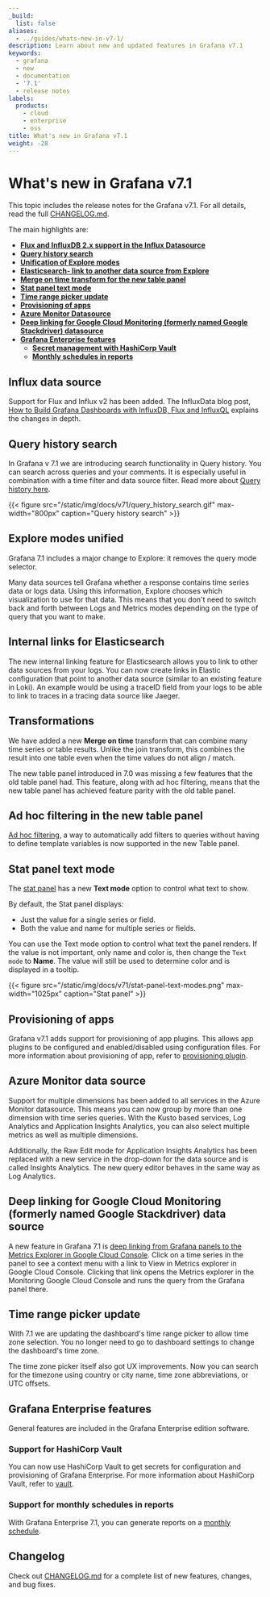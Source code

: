 ```yaml
---
_build:
  list: false
aliases:
  - ../guides/whats-new-in-v7-1/
description: Learn about new and updated features in Grafana v7.1
keywords:
  - grafana
  - new
  - documentation
  - '7.1'
  - release notes
labels:
  products:
    - cloud
    - enterprise
    - oss
title: What's new in Grafana v7.1
weight: -28
---
```


# What's new in Grafana v7.1

This topic includes the release notes for the Grafana v7.1. For all details, read the full [CHANGELOG.md](https://github.com/grafana/grafana/blob/master/CHANGELOG.md).

The main highlights are:

- [**Flux and InfluxDB 2.x support in the Influx Datasource**](#influx-data-source)
- [**Query history search**](#query-history-search)
- [**Unification of Explore modes**](#explore-modes-unified)
- [**Elasticsearch- link to another data source from Explore**](#internal-links-for-elasticsearch)
- [**Merge on time transform for the new table panel**](#transformations)
- [**Stat panel text mode**](#stat-panel-text-mode)
- [**Time range picker update**](#time-range-picker-update)
- [**Provisioning of apps**](#provisioning-of-apps)
- [**Azure Monitor Datasource**](#azure-monitor-data-source)
- [**Deep linking for Google Cloud Monitoring (formerly named Google Stackdriver) datasource**](#deep-linking-for-google-cloud-monitoring-formerly-named-google-stackdriver-data-source)
- [**Grafana Enterprise features**](#grafana-enterprise-features)
  - [**Secret management with HashiCorp Vault**](#support-for-hashicorp-vault)
  - [**Monthly schedules in reports**](#support-for-monthly-schedules-in-reports)

## Influx data source

Support for Flux and Influx v2 has been added. The InfluxData blog post, [How to Build Grafana Dashboards with InfluxDB, Flux and InfluxQL](https://www.influxdata.com/blog/how-grafana-dashboard-influxdb-flux-influxql/) explains the changes in depth.

## Query history search

In Grafana v 7.1 we are introducing search functionality in Query history. You can search across queries and your comments. It is especially useful in combination with a time filter and data source filter. Read more about [Query history here](../../explore/#query-history).

{{< figure src="/static/img/docs/v71/query_history_search.gif" max-width="800px" caption="Query history search" >}}

## Explore modes unified

Grafana 7.1 includes a major change to Explore: it removes the query mode selector.

Many data sources tell Grafana whether a response contains time series data or logs data. Using this information, Explore chooses which visualization to use for that data. This means that you don't need to switch back and forth between Logs and Metrics modes depending on the type of query that you want to make.

## Internal links for Elasticsearch

The new internal linking feature for Elasticsearch allows you to link to other data sources from your logs. You can now create links in Elastic configuration that point to another data source (similar to an existing feature in Loki). An example would be using a traceID field from your logs to be able to link to traces in a tracing data source like Jaeger.

## Transformations

We have added a new **Merge on time** transform that can combine many time series or table results. Unlike the join transform, this combines the result into one table even when the time values do not align / match.

The new table panel introduced in 7.0 was missing a few features that the old table panel had. This feature, along with ad hoc filtering, means that the new table panel has achieved feature parity with the old table panel.

## Ad hoc filtering in the new table panel

[Ad hoc filtering](../../dashboards/variables/add-template-variables/#add-ad-hoc-filters), a way to automatically add filters to queries without having to define template variables is now supported in the new Table panel.

## Stat panel text mode

The [stat panel](../../panels-visualizations/visualizations/stat/#text-mode) has a new **Text mode** option to control what text to show.

By default, the Stat panel displays:

- Just the value for a single series or field.
- Both the value and name for multiple series or fields.

You can use the Text mode option to control what text the panel renders. If the value is not important, only name and color is, then change the `Text mode` to **Name**. The value will still be used to determine color and is displayed in a tooltip.

{{< figure src="/static/img/docs/v71/stat-panel-text-modes.png" max-width="1025px" caption="Stat panel" >}}

## Provisioning of apps

Grafana v7.1 adds support for provisioning of app plugins. This allows app plugins to be configured and enabled/disabled using configuration files. For more information about provisioning of app, refer to [provisioning plugin](../../administration/provisioning/#plugins).

## Azure Monitor data source

Support for multiple dimensions has been added to all services in the Azure Monitor datasource. This means you can now group by more than one dimension with time series queries. With the Kusto based services, Log Analytics and Application Insights Analytics, you can also select multiple metrics as well as multiple dimensions.

Additionally, the Raw Edit mode for Application Insights Analytics has been replaced with a new service in the drop-down for the data source and is called Insights Analytics. The new query editor behaves in the same way as Log Analytics.

## Deep linking for Google Cloud Monitoring (formerly named Google Stackdriver) data source

A new feature in Grafana 7.1 is [deep linking from Grafana panels to the Metrics Explorer in Google Cloud Console](../../datasources/google-cloud-monitoring/#deep-linking-from-grafana-panels-to-the-metrics-explorer-in-google-cloud-console). Click on a time series in the panel to see a context menu with a link to View in Metrics explorer in Google Cloud Console. Clicking that link opens the Metrics explorer in the Monitoring Google Cloud Console and runs the query from the Grafana panel there.

## Time range picker update

With 7.1 we are updating the dashboard's time range picker to allow time zone selection. You no longer need to go to dashboard settings to change the dashboard's time zone.

The time zone picker itself also got UX improvements. Now you can search for the timezone using country or city name, time zone abbreviations, or UTC offsets.

## Grafana Enterprise features

General features are included in the Grafana Enterprise edition software.

### Support for HashiCorp Vault

You can now use HashiCorp Vault to get secrets for configuration and provisioning of Grafana Enterprise. For more information about HashiCorp Vault, refer to [vault](../../setup-grafana/configure-security/configure-database-encryption/integrate-with-hashicorp-vault/).

### Support for monthly schedules in reports

With Grafana Enterprise 7.1, you can generate reports on a [monthly schedule](../../dashboards/share-dashboards-panels/#scheduling).

## Changelog

Check out [CHANGELOG.md](https://github.com/grafana/grafana/blob/master/CHANGELOG.md) for a complete list of new features, changes, and bug fixes.
